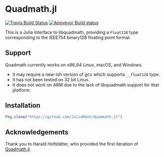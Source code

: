 # Quadmath.jl

[![Travis Build Status](https://travis-ci.org/JuliaMath/Quadmath.jl.svg?branch=master)](https://travis-ci.org/JuliaMath/Quadmath.jl)
[![Appveyor Build status](https://ci.appveyor.com/api/projects/status/wx46vbwmu2ey5qkj/branch/master?svg=true)](https://ci.appveyor.com/project/simonbyrne/quadmath-jl/branch/master)

This is a Julia interface to libquadmath, providing a `Float128` type corresponding to the IEEE754 binary128 floating point format.

## Support

Quadmath currently works on x86_64 Linux, macOS, and Windows.

- It may require a new-ish version of gcc which supports `__float128` type.
- It has not been tested on 32 bit Linux.
- It does not work on ARM due to the lack of libquadmath support for that platform.

## Installation
```julia
Pkg.clone("https://github.com/JuliaMath/Quadmath.jl")
```

## Acknowledgements

Thank you to Harald Hofstätter, who provided the first iteration of [Quadmath.jl](https://github.com/HaraldHofstaetter/Quadmath.jl).
